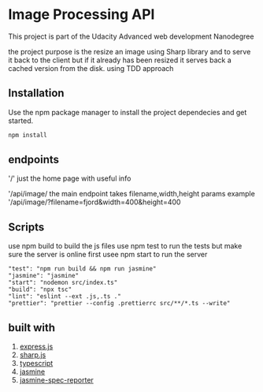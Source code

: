 # Image Processing API

This project is part of the Udacity Advanced web development Nanodegree

the project purpose is the resize an image using Sharp library and to serve it back to the client but if it already has been resized it serves back a cached version from the disk.
using TDD approach  



## Installation

Use the npm package manager to install the project dependecies and get started.

```bash
npm install
```
## endpoints
'/'  just the home page with useful info


'/api/image/   the main endpoint takes filename,width,height params 
example '/api/image/?filename=fjord&width=400&height=400
## Scripts
use npm build to build the js files
use npm test to run the tests but make sure the server is online first
usee npm start to run the server
```
"test": "npm run build && npm run jasmine"
"jasmine": "jasmine"
"start": "nodemon src/index.ts"
"build": "npx tsc"
"lint": "eslint --ext .js,.ts ."
"prettier": "prettier --config .prettierrc src/**/*.ts --write"
```

## built with
1. [express.js](https://www.npmjs.com/package/express)
2. [sharp.js](https://www.npmjs.com/package/sharp)
3. [typescript](https://www.npmjs.com/package/typescript)
4. [jasmine](https://www.npmjs.com/package/jasmine)
5. [jasmine-spec-reporter](https://www.npmjs.com/package/jasmine-spec-reporter)




